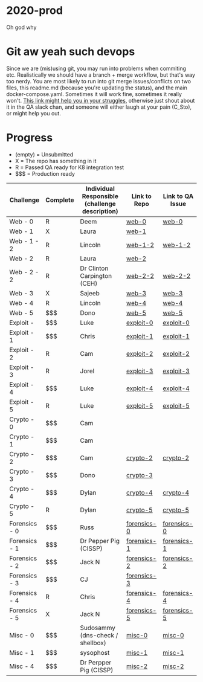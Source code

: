 # 2020-prod

Oh god why

# Git aw yeah such devops

Since we are (mis)using git, you may run into problems when commiting etc. Realistically we should have a branch + merge workflow, but that's way too nerdy. You are most likely to run into git merge issues/conflicts on two files, this readme.md (because you're updating the status), and the main docker-compose.yaml. Sometimes it will work fine, sometimes it really won't. [This link might help you in your struggles](https://docs.github.com/en/free-pro-team@latest/github/collaborating-with-issues-and-pull-requests/resolving-a-merge-conflict-using-the-command-line), otherwise just shout about it in the QA slack chan, and someone will either laugh at your pain (C_Sto), or might help you out.

# Progress

- (empty) = Unsubmitted
- X = The repo has something in it
- R = Passed QA ready for K8 integration test
- $$$ = Production ready

| Challenge     | Complete | Individual Responsible (challenge description) | Link to Repo                                                                                           | Link to QA Issue                                                           |
| ------------- | -------- | ---------------------------------------------- | ------------------------------------------------------------------------------------------------------ | -------------------------------------------------------------------------- |
| Web - 0       | R        | Deem                                           | [web-0](https://github.com/WACTF-org/sysophost-challenges/tree/master/web-0)                           | [web-0](https://github.com/WACTF-org/sysophost-challenges/issues/2)        |
| Web - 1       | X        | Laura                                          | [web-1](https://github.com/WACTF-org/ld-preload-challenges/tree/master/web-1-dependencycheck-filedrop) |                                                                            |
| Web - 1 - 2   | R        | Lincoln                                        | [web-1-2](https://github.com/WACTF-org/legendoflynkle-challenges/tree/master/web-1)                    | [web-1-2](https://github.com/WACTF-org/legendoflynkle-challenges/issues/2) |
| Web - 2       | R        | Laura                                          | [web-2](https://github.com/WACTF-org/ld-preload-challenges/tree/master/web-2-hardcodedsecrets)         |                                                                            |
| Web - 2 - 2   | R        | Dr Clinton Carpington (CEH)                    | [web-2-2](https://github.com/WACTF-org/swarley7-challfenges)                                           | [web-2-2](https://github.com/WACTF-org/swarley7-challenges/issues/1)       |
| Web - 3       | X        | Sajeeb                                         | [web-3](https://github.com/WACTF-org/xyantix-challenges/tree/master/web-3)                             | [web-3](https://github.com/WACTF-org/xyantix-challenges/issues/2)          |
| Web - 4       | R        | Lincoln                                        | [web-4](https://github.com/WACTF-org/legendoflynkle-challenges/tree/master/web-4)                      | [web-4](https://github.com/WACTF-org/legendoflynkle-challenges/issues/1)   |
| Web - 5       | $$$      | Dono                                           | [web-5](https://github.com/WACTF-org/dzflack-challenges/tree/master/web-5)                             | [web-5](https://github.com/WACTF-org/dzflack-challenges/issues/1)          |
| Exploit -     | $$$      | Luke                                           | [exploit-0](https://github.com/WACTF-org/lukehealy-challenges/tree/master/exp-0)                       | [exploit-0](https://github.com/WACTF-org/lukehealy-challenges/issues/1)    |
| Exploit - 1   | $$$      | Chris                                          | [exploit-1](https://github.com/WACTF-org/0xdecode-challenges/tree/master/exploit-1)                    | [exploit-1](https://github.com/WACTF-org/0xdecode-challenges/issues/1)     |
| Exploit - 2   | R        | Cam                                            | [exploit-2](https://github.com/WACTF-org/c-sto-challenges/tree/master/crypto-2)                        | [exploit-2](https://github.com/WACTF-org/c-sto-challenges/issues/1)        |
| Exploit - 3   | R        | Jorel                                          | [exploit-3](https://github.com/WACTF-org/jorelpaddick-challenges/tree/master/exp-3)                    | [exploit-3](https://github.com/WACTF-org/jorelpaddick-challenges/issues/1) |
| Exploit - 4   | $$$      | Luke                                           | [exploit-4](https://github.com/WACTF-org/lukehealy-challenges/tree/master/exp-4)                       | [exploit-4](https://github.com/WACTF-org/lukehealy-challenges/issues/2)    |
| Exploit - 5   | R        | Luke                                           | [exploit-5](https://github.com/WACTF-org/lukehealy-challenges/tree/master/exp-5)                       | [exploit-5](https://github.com/WACTF-org/lukehealy-challenges/issues/3)    |
| Crypto - 0    | $$$      | Cam                                            |
| Crypto - 1    | $$$      | Cam                                            |
| Crypto - 2    | $$$      | Cam                                            | [crypto-2](https://github.com/WACTF-org/c-sto-challenges/tree/master/crypto-2)                         | [crypto-2](https://github.com/WACTF-org/c-sto-challenges/issues/2)         |
| Crypto - 3    | $$$      | Dono                                           | [crypto-3](https://github.com/WACTF-org/dzflack-challenges/tree/master/crypto-3)                       |
| Crypto - 4    | $$$      | Dylan                                          | [crypto-4](https://github.com/WACTF-org/dpindur-challenges/tree/master/crypto-4)                       | [crypto-4](https://github.com/WACTF-org/dpindur-challenges/issues/2)       |
| Crypto - 5    | R        | Dylan                                          | [crypto-5](https://github.com/WACTF-org/dpindur-challenges/tree/master/crypto-5)                       | [crypto-5](https://github.com/WACTF-org/dpindur-challenges/issues/3)       |
| Forensics - 0 | $$$      | Russ                                           | [forensics-0](https://github.com/WACTF-org/rustla-challenges/blob/master/forensics-0.md)               | [forensics-0](https://github.com/WACTF-org/rustla-challenges/issues/1)     |
| Forensics - 1 | $$$      | Dr Pepper Pig (CISSP)                          | [forensics-1](https://github.com/WACTF-org/kronicd-challenges/tree/master/df-1)                        | [forensics-1](https://github.com/WACTF-org/kronicd-challenges/issues/2)    |
| Forensics - 2 | $$$      | Jack N                                         | [forensics-2](https://github.com/WACTF-org/jib1337-challenges/tree/master/forensics-2)                 | [forensics-2](https://github.com/WACTF-org/jib1337-challenges/issues/2)    |
| Forensics - 3 | $$$      | CJ                                             | [forensics-3](https://github.com/WACTF-org/xyantix-challenges/blob/master/forensics-3.md)              |                                                                            |
| Forensics - 4 | R        | Chris                                          | [forensics-4](https://github.com/WACTF-org/0xdecode-challenges/tree/master/forensics-3)                | [forensics-4](https://github.com/WACTF-org/0xdecode-challenges/issues/2)   |
| Forensics - 5 | X        | Jack N                                         | [forensics-5](https://github.com/WACTF-org/jib1337-challenges/tree/master/forensics-4)                 | [forensics-5](https://github.com/WACTF-org/jib1337-challenges/issues/1)    |
| Misc - 0      | $$$      | Sudosammy (dns-check / shellbox)               | [misc-0](https://github.com/WACTF-org/sudosammy-challenges/tree/master/)                               | [misc-0](https://github.com/WACTF-org/sudosammy-challenges/issues/1)       |
| Misc - 1      | $$$      | sysophost                                      | [misc-1](https://github.com/WACTF-org/sysophost-challenges/tree/master/misc-1)                         | [misc-1](https://github.com/WACTF-org/sysophost-challenges/issues/1)       |
| Misc - 4      | $$$      | Dr Perpper Pig (CISSP)                         | [misc-2](https://github.com/WACTF-org/kronicd-challenges/tree/master/misc-2)                           | [misc-2](https://github.com/WACTF-org/kronicd-challenges/issues/1)         |
